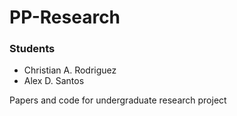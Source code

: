 PP-Research
===========

### Students

* Christian A. Rodriguez
* Alex D. Santos

Papers and code for undergraduate research project
